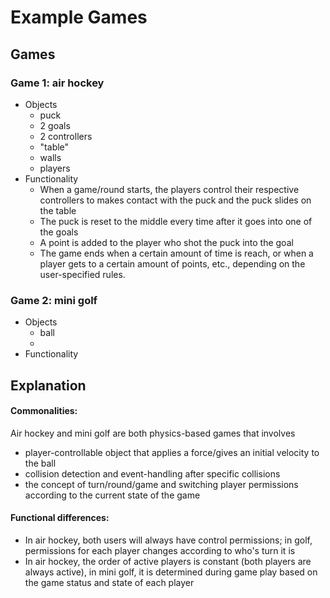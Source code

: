 # Example Games

## Games
### Game 1: air hockey
* Objects
  * puck
  * 2 goals
  * 2 controllers
  * "table"
  * walls
  * players 
* Functionality
  * When a game/round starts, the players control their respective controllers to makes contact with the puck and the puck slides on the table
  * The puck is reset to the middle every time after it goes into one of the goals
  * A point is added to the player who shot the puck into the goal
  * The game ends when a certain amount of time is reach, or when a player gets to a certain amount of points, etc., depending on the user-specified rules.

### Game 2: mini golf
* Objects
  * ball
  * 
* Functionality


## Explanation
#### Commonalities:
Air hockey and mini golf are both physics-based games that involves
* player-controllable object that applies a force/gives an initial velocity to the ball
* collision detection and event-handling after specific collisions
* the concept of turn/round/game and switching player permissions according to the current state of the game

#### Functional differences:
* In air hockey, both users will always have control permissions; in golf, permissions for each player changes according to who's turn it is
* In air hockey, the order of active players is constant (both players are always active), in mini golf, it is determined during game play based on the game status and state of each player